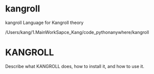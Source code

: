 # kangroll
kangroll Language for Kangroll theory

/Users/kang/1.MainWorkSapce_Kang/code_pythonanywhere/kangroll




# KANGROLL

Describe what KANGROLL does, how to install it, and how to use it.

